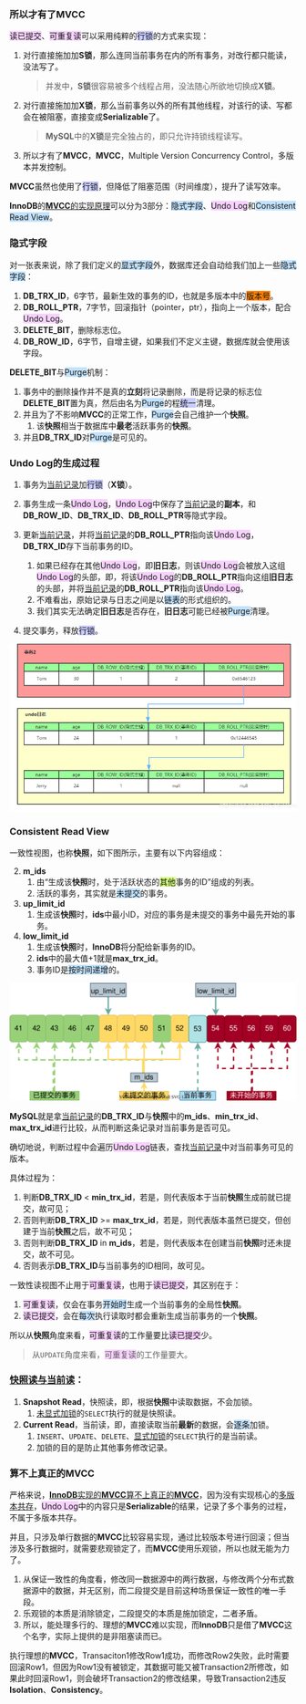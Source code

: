 ### 所以才有了MVCC

<span style=background:#f8d2ff>读已提交</span>、<span style=background:#f8d2ff>可重复读</span>可以采用纯粹的<span style=background:#c9ccff>行锁</span>的方式来实现：

1. 对行直接施加加**S锁**，那么连同当前事务在内的所有事务，对改行都只能读，没法写了。

   > 并发中，**S锁**很容易被多个线程占用，没法随心所欲地切换成**X锁**。

2. 对行直接施加加**X锁**，那么当前事务以外的所有其他线程，对该行的读、写都会在被阻塞，直接变成**Serializable**了。

   > **MySQL**中的**X锁**是完全独占的，即只允许持锁线程读写。

3. 所以才有了**MVCC**，**MVCC**，Multiple Version Concurrency Control，多版本并发控制。

**MVCC**虽然也使用了<span style=background:#c9ccff>行锁</span>，但降低了阻塞范围（时间维度），提升了读写效率。

**InnoDB**的[**MVCC**的实现原理](https://blog.csdn.net/SnailMann/article/details/94724197/)可以分为3部分：<span style=background:#c2e2ff>隐式字段</span>、<span style=background:#f8d2ff>Undo Log</span>和<span style=background:#c2e2ff>Consistent Read View</span>。



### 隐式字段

对一张表来说，除了我们定义的<span style=background:#c2e2ff>显式字段</span>外，数据库还会自动给我们加上一些<span style=background:#c2e2ff>隐式字段</span>：

1. **DB_TRX_ID**，6字节，最新生效的事务的ID，也就是多版本中的<span style=background:#ff8000>版本号</span>。
3. **DB_ROLL_PTR**，7字节，回滚指针（pointer，ptr），指向上一个版本，配合<span style=background:#f8d2ff>Undo Log</span>。
4. **DELETE_BIT**，删除标志位。
4. **DB_ROW_ID**，6字节，自增主键，如果我们不定义主键，数据库就会使用该字段。

**DELETE_BIT**与<span style=background:#c2e2ff>Purge</span>机制：

1. 事务中的删除操作并不是真的**立刻**将记录删除，而是将记录的标志位**DELETE_BIT**置为真，然后由名为<span style=background:#c2e2ff>Purge</span>的程<span style=background:#c9ccff>统一</span>清理。
2. 并且为了不影响**MVCC**的正常工作，<span style=background:#c2e2ff>Purge</span>会自己维护一个**快照**。
   1. 该**快照**相当于数据库中**最老**活跃事务的**快照**。
3. 并且**DB_TRX_ID**对<span style=background:#c2e2ff>Purge</span>是可见的。



### Undo Log的生成过程

1. 事务为<u>当前记录</u>加<span style=background:#c9ccff>行锁</span>（**X锁**）。
2. 事务生成一条<span style=background:#f8d2ff>Undo Log</span>，<span style=background:#f8d2ff>Undo Log</span>中保存了<u>当前记录</u>的**副本**，和**DB_ROW_ID**、**DB_TRX_ID**、**DB_ROLL_PTR**等隐式字段。

3. 更新<u>当前记录</u>，并将<u>当前记录</u>的**DB_ROLL_PTR**指向该<span style=background:#f8d2ff>Undo Log</span>，**DB_TRX_ID**存下当前事务的ID。
   1. 如果已经存在其他<span style=background:#f8d2ff>Undo Log</span>，即**旧日志**，则该<span style=background:#f8d2ff>Undo Log</span>会被放入这组<span style=background:#f8d2ff>Undo Log</span>的头部，即，将该<span style=background:#f8d2ff>Undo Log</span>的**DB_ROLL_PTR**指向这组**旧日志**的头部，并将<u>当前记录</u>的**DB_ROLL_PTR**指向该<span style=background:#f8d2ff>Undo Log</span>。
   2. 不难看出，原始记录与日志之间是以<span style=background:#c2e2ff>链表</span>的形式组织的。
   3. 我们其实无法确定**旧日志**是否存在，**旧日志**可能已经被<span style=background:#c2e2ff>Purge</span>清理。
4. 提交事务，释放<span style=background:#c9ccff>行锁</span>。

![](../images/7/multi-version-concurrency-control.png)



### Consistent Read View

一致性视图，也称**快照**，如下图所示，主要有以下内容组成：

2. **m_ids**
   1. 由“生成该**快照**时，处于活跃状态的<span style=background:#d4fe7f>其他</span>事务的ID”组成的列表。
   2. 活跃的事务，其实就是<span style=background:#c2e2ff>未提交</span>的事务。
3. **up_limit_id**
   1. 生成该**快照**时，**ids**中最小ID，对应的事务是未提交的事务中最先开始的事务。
4. **low_limit_id**
   1. 生成该**快照**时，**InnoDB**将分配给新事务的ID。
   2. **ids**中的最大值+1就是**max_trx_id**。
   3. 事务ID是<span style=background:#c2e2ff>按时间递增</span>的。

![](../images/7/consistent-read-view.svg)

**MySQL**就是拿<u>当前记录</u>的**DB_TRX_ID**与**快照**中的**m_ids**、**min_trx_id**、**max_trx_id**进行比较，从而判断这条记录对当前事务是否可见。

确切地说，判断过程中会遍历<span style=background:#f8d2ff>Undo Log</span>链表，查找<u>当前记录</u>中对当前事务可见的版本。

具体过程为：

1. 判断**DB_TRX_ID** < **min_trx_id**，若是，则代表版本于当前**快照**生成前就已提交，故可见；
2. 否则判断**DB_TRX_ID** >= **max_trx_id**，若是，则代表版本虽然已提交，但创建于当前**快照**之后，故不可见；
3. 否则判断**DB_TRX_ID** in **m_ids**，若是，则代表版本在创建当前**快照**时还未提交，故不可见。
4. 否则表示**DB_TRX_ID**与当前事务的ID相同，故可见。

一致性读视图不止用于<span style=background:#f8d2ff>可重复读</span>，也用于<span style=background:#f8d2ff>读已提交</span>，其区别在于：

1. <span style=background:#f8d2ff>可重复读</span>，仅会在事务<span style=background:#c2e2ff>开始时</span>生成一个当前事务的全局性**快照**。
2. <span style=background:#f8d2ff>读已提交</span>，会在<span style=background:#c2e2ff>每次</span>执行读取时都会重新生成当前事务的一个**快照**。

所以从**快照**角度来看，<span style=background:#f8d2ff>可重复读</span>的工作量要比<span style=background:#f8d2ff>读已提交</span>少。

> 从`UPDATE`角度来看，<span style=background:#f8d2ff>可重复读</span>的工作量要大。



### [快照读与当前读](https://blog.csdn.net/zcl_love_wx/article/details/83305645)：

1. **Snapshot Read**，快照读，即，根据**快照**中读取数据，不会加锁。
   1. <u>未显式加锁</u>的`SELECT`执行的就是快照读。
2. **Current Read**，当前读，即，直接读取当前**最新**的数据，会<span style=background:#c2e2ff>逐条</span>加锁。
   1. `INSERT`、`UPDATE`、`DELETE`、<u>显式加锁</u>的`SELECT`执行的是当前读。
   2. 加锁的目的是防止其他事务修改记录。



### 算不上真正的**MVCC**

严格来说，[**InnoDB**实现的**MVCC**算不上真正的**MVCC**](https://www.cnblogs.com/chenpingzhao/p/5065316.html)，因为没有实现核心的<u>多版本共存</u>，<span style=background:#f8d2ff>Undo Log</span>中的内容只是**Serializable**的结果，记录了多个事务的过程，不属于多版本共存。

并且，只涉及单行数据的**MVCC**比较容易实现，通过比较版本号进行回滚；但当涉及多行数据时，就需要悲观锁定了，而**MVCC**使用乐观锁，所以也就无能为力了。

1. 从保证一致性的角度看，修改同一数据源中的两行数据，与修改两个分布式数据源中的数据，并无区别，而二段提交是目前这种场景保证一致性的唯一手段。
2. 乐观锁的本质是消除锁定，二段提交的本质是施加锁定，二者矛盾。
3. 所以，能处理多行的、理想的**MVCC**难以实现，而**InnoDB**只是借了**MVCC**这个名字，实际上提供的是非阻塞读而已。

执行理想的**MVCC**，Transaciton1修改Row1成功，而修改Row2失败，此时需要回滚Row1，但因为Row1没有被锁定，其数据可能又被Transaction2所修改，如果此时回滚Row1，则会破坏Transaction2的修改结果，导致Transaction2违反**Isolation**、**Consistency**。


